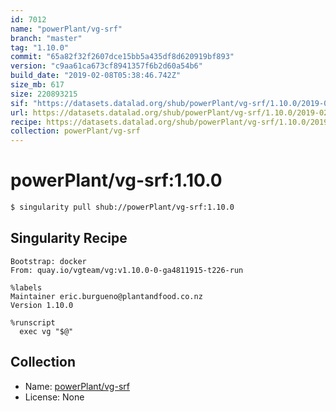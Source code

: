 ```yaml
---
id: 7012
name: "powerPlant/vg-srf"
branch: "master"
tag: "1.10.0"
commit: "65a82f32f2607dce15bb5a435df8d620919bf893"
version: "c9aa61ca673cf8941357f6b2d60a54b6"
build_date: "2019-02-08T05:38:46.742Z"
size_mb: 617
size: 220893215
sif: "https://datasets.datalad.org/shub/powerPlant/vg-srf/1.10.0/2019-02-08-65a82f32-c9aa61ca/c9aa61ca673cf8941357f6b2d60a54b6.simg"
url: https://datasets.datalad.org/shub/powerPlant/vg-srf/1.10.0/2019-02-08-65a82f32-c9aa61ca/
recipe: https://datasets.datalad.org/shub/powerPlant/vg-srf/1.10.0/2019-02-08-65a82f32-c9aa61ca/Singularity
collection: powerPlant/vg-srf
---
```


# powerPlant/vg-srf:1.10.0

```bash
$ singularity pull shub://powerPlant/vg-srf:1.10.0
```

## Singularity Recipe

```singularity
Bootstrap: docker
From: quay.io/vgteam/vg:v1.10.0-0-ga4811915-t226-run

%labels
Maintainer eric.burgueno@plantandfood.co.nz
Version 1.10.0

%runscript
  exec vg "$@"
```

## Collection

 - Name: [powerPlant/vg-srf](https://github.com/powerPlant/vg-srf)
 - License: None

